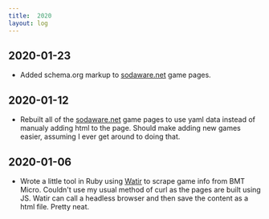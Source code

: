 ```yaml
---
title:  2020
layout: log
---
```


## 2020-01-23

* Added schema.org markup to [sodaware.net](https://www.sodaware.net/) game
  pages.

## 2020-01-12

* Rebuilt all of the [sodaware.net](https://www.sodaware.net/) game pages to use
  yaml data instead of manualy adding html to the page. Should make adding new
  games easier, assuming I ever get around to doing that.

## 2020-01-06

* Wrote a little tool in Ruby using [Watir](http://watir.com/) to scrape game
  info from BMT Micro. Couldn't use my usual method of curl as the pages are
  built using JS. Watir can call a headless browser and then save the content as
  a html file. Pretty neat.
